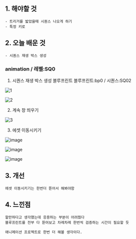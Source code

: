 ## 1. 해야할 것
```
- 트리거를 밟았을때 시퀀스 나오게 하기
- 특정 키로 
```

## 2. 오늘 배운 것
```
- 시퀀스 재생 박스 생성
```

### animation / 레벨:SQ0 
1. 시퀀스 재생 박스 생성 블루프린트
블루프린트:bp0 / 시퀀스:SQ02

![1](https://github.com/JM94Ent/TIL-WIL/assets/143363550/23655fa3-c323-4c33-9e10-4b633a452214)

![2](https://github.com/JM94Ent/TIL-WIL/assets/143363550/d57c445e-c07a-4b05-bfb5-ec95c838f24c)

2. 계속 창 띄우기

![3](https://github.com/JM94Ent/TIL-WIL/assets/143363550/cab8ceec-10e5-4bcf-ae09-92e4a65a26e3)

3. 에셋 이동시키기

![image](https://github.com/JM94Ent/TIL-WIL/assets/143363550/f7417d5d-4463-41bd-bdcc-4397e8d2dcf6)

![image](https://github.com/JM94Ent/TIL-WIL/assets/143363550/5c6bf6ac-e001-454e-9d94-9443719216c8)

![image](https://github.com/JM94Ent/TIL-WIL/assets/143363550/5d5675cc-1b41-4322-b7a4-610aa5a90549)




## 3. 개선
```
에셋 이동시키기는 한번더 뜯어서 해봐야함
```

## 4. 느낀점
```
할만하다고 생각했는데 응용하는 부분이 어려웠다
블루프린트를 전부 다 뜯어보고 차례차례 한번씩 검증하는 시간이 필요할 듯

애니메이션 프로젝트로 한번 더 해볼 생각이다.
```
